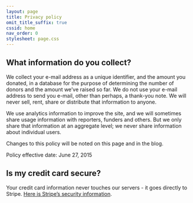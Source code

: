 ```yaml
---
layout: page
title: Privacy policy
omit_title_suffix: true
cssid: home
nav_order: 0
stylesheet: page.css
---
```


## What information do you collect?

We collect your e-mail address as a unique identifier, and the amount you donated, in a database for the purpose of determining the number of donors and the amount we’ve raised so far. We do not use your e-mail address to send you e-mail, other than perhaps, a thank-you note. We will never sell, rent, share or distribute that information to anyone.

We use analytics information to improve the site, and we will sometimes share usage information with reporters, funders and others. But we only share that information at an aggregate level; we never share information about individual users.

Changes to this policy will be noted on this page and in the blog. 

Policy effective date: June 27, 2015

## Is my credit card secure?

Your credit card information never touches our servers - it goes directly to Stripe. [Here is Stripe’s security information](https://stripe.com/help/security). 


